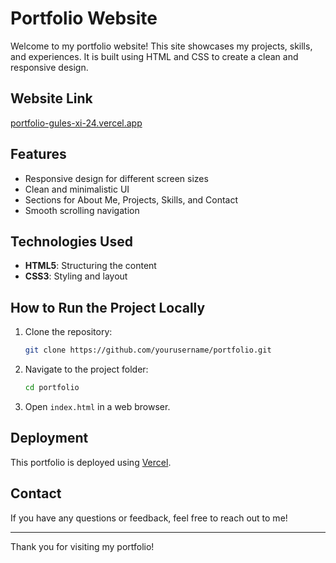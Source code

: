 # Portfolio Website

Welcome to my portfolio website! This site showcases my projects, skills, and experiences. It is built using HTML and CSS to create a clean and responsive design.

## Website Link

[portfolio-gules-xi-24.vercel.app](https://portfolio-gules-xi-24.vercel.app)

## Features

- Responsive design for different screen sizes
- Clean and minimalistic UI
- Sections for About Me, Projects, Skills, and Contact
- Smooth scrolling navigation

## Technologies Used

- **HTML5**: Structuring the content
- **CSS3**: Styling and layout

## How to Run the Project Locally

1. Clone the repository:
   ```bash
   git clone https://github.com/yourusername/portfolio.git
   ```
2. Navigate to the project folder:
   ```bash
   cd portfolio
   ```
3. Open `index.html` in a web browser.

## Deployment

This portfolio is deployed using [Vercel](https://vercel.com/).

## Contact

If you have any questions or feedback, feel free to reach out to me!

---

Thank you for visiting my portfolio!

